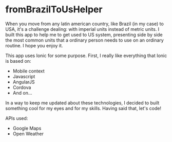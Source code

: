 # fromBrazilToUsHelper
When you move from any latin american country, like Brazil (in my case) to USA, it's a challenge dealing: with imperial units instead of metric units. I built this app to help me to get used to US system, presenting side by side the most common units that a ordinary person needs to use on an ordinary routine. I hope you enjoy it.

This app uses Ionic for some purpose. First, I really like everything that Ionic is based on:

 - Mobile context
 - Javascript
 - AngularJS
 - Cordova
 - And on...

In a way to keep me updated about these technologies, I decided to built something cool for my eyes and for my skills. Having said that, let's code!

APIs used:

- Google Maps
- Open Weather
